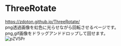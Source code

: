 # ThreeRotate
https://zdoton.github.io/ThreeRotate/  
png透過画像を虹色に光らせながら回転させるページです。  
png,gif画像をドラッグアンドドロップして回せます。  
![pZV5Pr](https://user-images.githubusercontent.com/39454106/156520645-bc01f52b-9765-4d65-8127-8e674832b073.gif)
